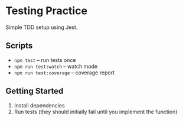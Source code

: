 # Testing Practice

Simple TDD setup using Jest.

## Scripts

- `npm test` – run tests once
- `npm run test:watch` – watch mode
- `npm run test:coverage` – coverage report

## Getting Started

1. Install dependencies
2. Run tests (they should initially fail until you implement the function)
